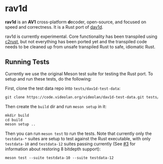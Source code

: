 # rav1d

**rav1d** is an **AV1** cross-platform **d**ecoder, open-source, and focused on speed and correctness. It is a Rust port of [dav1d](https://code.videolan.org/videolan/dav1d).

rav1d is currently experimental. Core functionality has been transpiled using [c2rust](https://github.com/immunant/c2rust), but not everything has been ported yet and the transpiled code needs to be cleaned up from unsafe transpiled Rust to safe, idiomatic Rust.

## Running Tests

Currently we use the original Meson test suite for testing the Rust port. To setup and run these tests, do the following:

First, clone the test data repo into `tests/dav1d-test-data`:

```txt
git clone https://code.videolan.org/videolan/dav1d-test-data.git tests/dav1d-test-data
```

Then create the `build` dir and run `meson setup` in it:

```txt
mkdir build
cd build
meson setup ..
```

Then you can run `meson test` to run the tests. Note that currently only the `testdata-*` suites are setup to test against the Rust executable, with only `testdata-10` and `testdata-12` suites passing currently (See [#3](https://github.com/memorysafety/rav1d/issues/3) for information about restoring 8 bitdepth support):

```txt
meson test --suite testdata-10 --suite testdata-12
```
